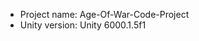 <!-- UNITY CODE ASSIST INSTRUCTIONS START -->
- Project name: Age-Of-War-Code-Project
- Unity version: Unity 6000.1.5f1
<!-- UNITY CODE ASSIST INSTRUCTIONS END -->
